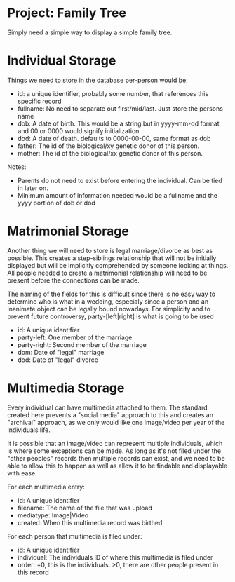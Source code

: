 # Project: Family Tree

Simply need a simple way to display a simple family tree.

# Individual Storage

Things we need to store in the database per-person would be:

- id: a unique identifier, probably some number, that references this specific record
- fullname: No need to separate out first/mid/last. Just store the persons name
- dob: A date of birth. This would be a string but in yyyy-mm-dd format, and 00 or 0000 would signify initialization
- dod: A date of death. defaults to 0000-00-00, same format as dob
- father: The id of the biological/xy genetic donor of this person.
- mother: The id of the biological/xx genetic donor of this person.

Notes:
- Parents do not need to exist before entering the individual. Can be tied in later on.
- Minimum amount of information needed would be a fullname and the yyyy portion of dob or dod

# Matrimonial Storage

Another thing we will need to store is legal marriage/divorce as best as possible. This creates a step-siblings relationship that will not be initially displayed but will be implicitly comprehended by someone looking at things. All people needed to create a matrimonial relationship will need to be present before the connections can be made.

The naming of the fields for this is difficult since there is no easy way to determine who is what in a wedding, especialy since a person and an inanimate object can be legally bound nowadays. For simplicity and to prevent future controversy, party-\[left|right\] is what is going to be used

- id: A unique identifier
- party-left: One member of the marriage
- party-right: Second member of the marriage
- dom: Date of "legal" marriage
- dod: Date of "legal" divorce

# Multimedia Storage

Every individual can have multimedia attached to them. The standard created here prevents a "social media" approach to this and creates an "archival" approach, as we only would like one image/video per year of the individuals life.

It is possible that an image/video can represent multiple individuals, which is where some exceptions can be made. As long as it's not filed under the "other peoples" records then multiple records can exist, and we need to be able to allow this to happen as well as allow it to be findable and displayable with ease.

For each multimedia entry:
- id: A unique identifier
- filename: The name of the file that was upload
- mediatype: Image|Video
- created: When this multimedia record was birthed

For each person that multimedia is filed under:
- id: A unique identifier
- individual: The individuals ID of where this multimedia is filed under
- order: =0, this is the individuals. >0, there are other people present in this record 


